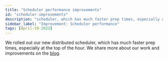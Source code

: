 ```yaml
---
title: "Scheduler performance improvements"
id: "scheduler-improvements"
description: "scheduler, which has much faster prep times, especially at the top of the hour."
sidebar_label: "Improvement: Scheduler performance"
tags: [April-19-2022]
---
```


We rolled out our new distributed scheduler, which has much faster prep times, especially at the top of the hour. We share more about our work and improvements on the [blog](https://blog.getdbt.com/scheduler-improvement/).
